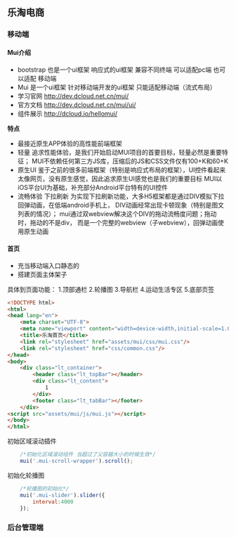 ## 乐淘电商

### 移动端

#### Mui介绍

 - bootstrap 也是一个ui框架  响应式的ui框架  兼容不同终端 可以适配pc端 也可以适配  移动端
 - Mui 是一个ui框架 针对移动端开发的ui框架    只能适配移动端（流式布局）
 - 学习官网 http://dev.dcloud.net.cn/mui/
 - 官方文档 http://dev.dcloud.net.cn/mui/ui/
 - 组件展示 http://dcloud.io/hellomui/
 
 **特点**
 
 - 最接近原生APP体验的高性能前端框架
 - 轻量
     追求性能体验，是我们开始启动MUI项目的首要目标，轻量必然是重要特征；
     MUI不依赖任何第三方JS库，压缩后的JS和CSS文件仅有100+K和60+K
 - 原生UI
     鉴于之前的很多前端框架（特别是响应式布局的框架），UI控件看起来太像网页，没有原生感觉，因此追求原生UI感觉也是我们的重要目标
     MUI以iOS平台UI为基础，补充部分Android平台特有的UI控件
 - 流畅体验
     下拉刷新
     为实现下拉刷新功能，大多H5框架都是通过DIV模拟下拉回弹动画，在低端android手机上，
     DIV动画经常出现卡顿现象（特别是图文列表的情况）； 
     mui通过双webview解决这个DIV的拖动流畅度问题；拖动时，拖动的不是div，
     而是一个完整的webview（子webview），回弹动画使用原生动画
     
     
#### 首页
 - 充当移动端入口静态的
 - 搭建页面主体架子
 
 具体到页面功能：
 1.顶部通栏
 2.轮播图
 3.导航栏
 4.运动生活专区
 5.底部页签
   
```html
<!DOCTYPE html>
<html>
<head lang="en">
    <meta charset="UTF-8">
    <meta name="viewport" content="width=device-width,initial-scale=1.0,user-scalable=0"/>
    <title>乐淘首页</title>
    <link rel="stylesheet" href="assets/mui/css/mui.css"/>
    <link rel="stylesheet" href="css/common.css"/>
</head>
<body>
    <div class="lt_container">
        <header class="lt_topBar"></header>
        <div class="lt_content">
            1
        </div>
        <footer class="lt_tabBar"></footer>
    </div>
<script src="assets/mui/js/mui.js"></script>
</body>
</html>
```

初始区域滚动插件
```javascript
    /*初始化区域滚动组件 当超过了父容器大小的时候生效*/
    mui('.mui-scroll-wrapper').scroll();
```

初始化轮播图
```javascript
    /*轮播图的初始化*/
    mui('.mui-slider').slider({
        interval:4000
    });
```


### 后台管理端





